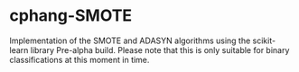 # cphang-SMOTE
Implementation of the SMOTE and ADASYN algorithms using the scikit-learn library
Pre-alpha build. Please note that this is only suitable for binary classifications at this moment in time.
